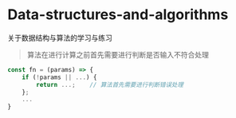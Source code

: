 # Data-structures-and-algorithms
关于数据结构与算法的学习与练习
>算法在进行计算之前首先需要进行判断是否输入不符合处理
```js
const fn = (params) => {
    if (!params || ...) {
        return ...;    // 算法首先需要进行判断错误处理
    }; 
    ...
}
```
